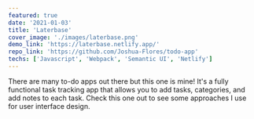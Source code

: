 ```yaml
---
featured: true
date: '2021-01-03'
title: 'Laterbase'
cover_image: './images/laterbase.png'
demo_link: 'https://laterbase.netlify.app/'
repo_link: 'https://github.com/Joshua-Flores/todo-app'
techs: ['Javascript', 'Webpack', 'Semantic UI', 'Netlify']
---
```


There are many to-do apps out there but this one is mine! It's a fully functional task tracking app that allows you to add tasks, categories, and add notes to each task. Check this one out to see some approaches I use for user interface design.
